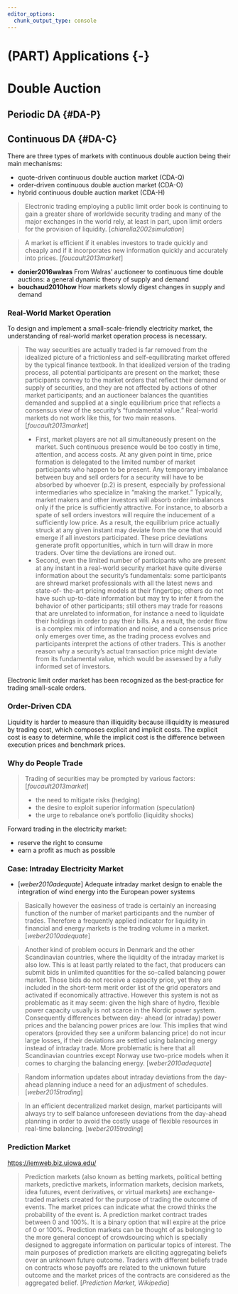 ```yaml
---
editor_options:
  chunk_output_type: console
---
```


# (PART) Applications {-}

# Double Auction



## Periodic DA {#DA-P}



## Continuous DA {#DA-C}

There are three types of markets with continuous double auction being their main mechanisms:

- quote-driven continuous double auction market (CDA-Q)
- order-driven continuous double auction market (CDA-O)
- hybrid continuous double auction market (CDA-H)

> Electronic trading employing a public limit order book is continuing to gain a greater share of worldwide security trading and many of the major exchanges in the world rely, at least in part, upon limit orders for the provision of liquidity. [_chiarella2002simulation_]

> A market is efficient if it enables investors to trade quickly and cheaply and if it incorporates new information quickly and accurately into prices. [_foucault2013market_]

- __donier2016walras__ From Walras’ auctioneer to continuous time double auctions: a general dynamic theory of supply and demand
- __bouchaud2010how__ How markets slowly digest changes in supply and demand

### Real-World Market Operation

To design and implement a small-scale-friendly electricity market, the understanding of real-world market operation process is necessary.

> The way securities are actually traded is far removed from the idealized picture of a frictionless and self-equilibrating market offered by the typical finance textbook. In that idealized version of the trading process, all potential participants are present on the market; these participants convey to the market orders that reflect their demand or supply of securities, and they are not affected by actions of other market participants; and an auctioneer balances the quantities demanded and supplied at a single equilibrium price that reflects a consensus view of the security’s “fundamental value.” Real-world markets do not work like this, for two main reasons. [_foucault2013market_]
> - First, market players are not all simultaneously present on the market. Such continuous presence would be too costly in time, attention, and access costs. At any given point in time, price formation is delegated to the limited number of market participants who happen to be present. Any temporary imbalance between buy and sell orders for a security will have to be absorbed by whoever (p.2) is present, especially by professional intermediaries who specialize in “making the market.” Typically, market makers and other investors will absorb order imbalances only if the price is sufficiently attractive. For instance, to absorb a spate of sell orders investors will require the inducement of a sufficiently low price. As a result, the equilibrium price actually struck at any given instant may deviate from the one that would emerge if all investors participated. These price deviations generate profit opportunities, which in turn will draw in more traders. Over time the deviations are ironed out.
> - Second, even the limited number of participants who are present at any instant in a real-world security market have quite diverse information about the security’s fundamentals: some participants are shrewd market professionals with all the latest news and state-of- the-art pricing models at their fingertips; others do not have such up-to-date information but may try to infer it from the behavior of other participants; still others may trade for reasons that are unrelated to information, for instance a need to liquidate their holdings in order to pay their bills. As a result, the order flow is a complex mix of information and noise, and a consensus price only emerges over time, as the trading process evolves and participants interpret the actions of other traders. This is another reason why a security’s actual transaction price might deviate from its fundamental value, which would be assessed by a fully informed set of investors.

Electronic limit order market has been recognized as the best‐practice for trading small-scale orders.

### Order-Driven CDA

Liquidity is harder to measure than illiquidity because illiquidity is measured by trading cost, which composes explicit and implicit costs. The explicit cost is easy to determine, while the implicit cost is the difference between execution prices and benchmark prices.

### Why do People Trade

> Trading of securities may be prompted by various factors: [_foucault2013market_]
> - the need to mitigate risks (hedging)
> - the desire to exploit superior information (speculation)
> - the urge to rebalance one’s portfolio (liquidity shocks)

Forward trading in the electricity market:
- reserve the right to consume
- earn a profit as much as possible

### Case: Intraday Electricity Market

- [_weber2010adequate_] Adequate intraday market design to enable the integration of wind energy into the European power systems

> Basically however the easiness of trade is certainly an increasing function of the number of market participants and the number of trades. Therefore a frequently applied indicator for liquidity in financial and energy markets is the trading volume in a market. [_weber2010adequate_]

> Another kind of problem occurs in Denmark and the other Scandinavian countries, where the liquidity of the intraday market is also low. This is at least partly related to the fact, that producers can submit bids in unlimited quantities for the so-called balancing power market. Those bids do not receive a capacity price, yet they are included in the short-term merit order list of the grid operators and activated if economically attractive. However this system is not as problematic as it may seem: given the high share of hydro, flexible power capacity usually is not scarce in the Nordic power system. Consequently differences between day- ahead (or intraday) power prices and the balancing power prices are low. This implies that wind operators (provided they see a uniform balancing price) do not incur large losses, if their deviations are settled using balancing energy instead of intraday trade. More problematic is here that all Scandinavian countries except Norway use two-price models when it comes to charging the balancing energy. [_weber2010adequate_]

> Random information updates about intraday deviations from the day-ahead planning induce a need for an adjustment of schedules. [_weber2015trading_]

> In an efficient decentralized market design, market participants will always try to self balance unforeseen deviations from the day-ahead planning in order to avoid the costly usage of flexible resources in real-time balancing. [_weber2015trading_]

### Prediction Market

https://iemweb.biz.uiowa.edu/

> Prediction markets (also known as betting markets, political betting markets, predictive markets, information markets, decision markets, idea futures, event derivatives, or virtual markets) are exchange-traded markets created for the purpose of trading the outcome of events. The market prices can indicate what the crowd thinks the probability of the event is. A prediction market contract trades between 0 and 100%. It is a binary option that will expire at the price of 0 or 100%. Prediction markets can be thought of as belonging to the more general concept of crowdsourcing which is specially designed to aggregate information on particular topics of interest. The main purposes of prediction markets are eliciting aggregating beliefs over an unknown future outcome. Traders with different beliefs trade on contracts whose payoffs are related to the unknown future outcome and the market prices of the contracts are considered as the aggregated belief. [_Prediction Market, Wikipedia_]
